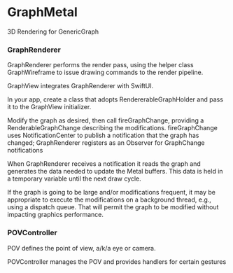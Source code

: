 # GraphMetal
3D Rendering for GenericGraph

### GraphRenderer

GraphRenderer performs the render pass, using the helper class GraphWireframe to issue drawing commands to the render pipeline.

GraphView integrates GraphRenderer with SwiftUI.

In your app, create a class that adopts RendererableGraphHolder and pass it to the GraphView initializer. 

Modify the graph as desired, then call fireGraphChange, providing a RenderableGraphChange describing the modifications.
fireGraphChange uses NotificationCenter to publish a notification that the graph has changed; GraphRenderer registers as an Observer for GraphChange notifications

When GraphRenderer receives a  notification it reads the graph and generates the data needed to update the Metal buffers. This data is held in a temporary variable until the next draw cycle.

If the graph is going to be large and/or modifications frequent, it may be appropriate to execute the modifications on a background thread, e.g., using a dispatch queue. That will permit the graph to be modified without impacting graphics performance.

### POVController

POV defines the point of view, a/k/a eye or camera.

POVController manages the POV and provides handlers for certain gestures


